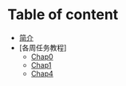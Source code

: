  # Table of content
 
* [简介](Introduction.md)
* [各周任务教程]
    * [Chap0](Py103/Chap0note.md)
    * [Chap1](Py103/chap1note.md)
    * [Chap4](Py103/chap4note.md)

